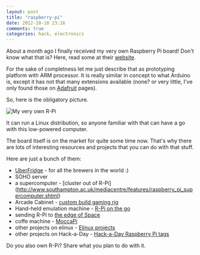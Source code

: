 ```yaml
---
layout: post
title: "raspberry-pi"
date: 2012-10-18 23:16
comments: true
categories: hack, electronics
---
```


About a month ago I finally received my very own Raspberry Pi board!
Don't know what that is? Here, read some at their
[website](http://www.raspberrypi.org/).

For the sake of completness let me just describe that as prototyping
platform with ARM processor. It is really similar in concept to what
Arduino is, except it has not that many extensions available (none? or
very little, I've only found those on [Adafruit](http://adafruit.com/)
pages).

So, here is the obligatory picture. 

![My very own R-Pi](http://blog.innovative-labs.com/blog/raspberry-pi.jpg)

It can run a Linux distribution, so anyone familiar with that can have a
go with this low-powered computer. 

The board itself is on the market for quite some time now. That's why
there are lots of interesting resources and projects that you can do
with that stuff.

Here are just a bunch of them:

* [UberFridge](http://www.elcojacobs.com/uberfridge/) - for all the
  brewers in the world :)
* SOHO server 
* a supercomputer - [cluster out of R-Pi] (http://www.southampton.ac.uk/mediacentre/features/raspberry_pi_supercomputer.shtml)
* Arcade Cabinet - [custom build gaming rig](http://www.raspberrypi.org/phpBB3/viewtopic.php?f=9&t=1814)
* Hand-held emulation machine - [R-Pi on the go](http://www.raspberrypi.org/phpBB3/viewtopic.php?f=9&t=4570)
* sending R-Pi to [the edge of Space](http://www.raspberrypi.org/phpBB3/viewtopic.php?f=9&t=2059)
* coffe machine - [MoccaPi](http://moccapi.blogspot.co.uk/)
* other projects on elinux - [Elinux projects](http://elinux.org/RPi_Projects)
* other projects on Hack-a-Day - [Hack-a-Day Raspberry Pi
  tags](http://hackaday.com/tag/raspberry-pi/)



Do you also own R-Pi? Share what you plan to do with it.
